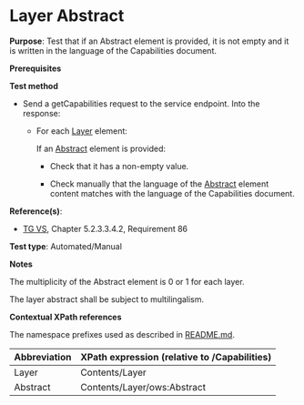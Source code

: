 # Layer Abstract

**Purpose**: Test that if an Abstract element is provided, it is not empty and it is written in the language of the Capabilities document.

**Prerequisites**

**Test method**

* Send a getCapabilities request to the service endpoint. Into the response:

  * For each [Layer](#layer) element:

    If an [Abstract](#abstract) element is provided:

    * Check that it has a non-empty value.

    * Check manually that the language of the [Abstract](#abstract) element content matches with the language of the Capabilities document.

**Reference(s)**:
* [TG VS](./README.md#ref_TG_VS), Chapter 5.2.3.3.4.2, Requirement 86

**Test type**: Automated/Manual

**Notes**

The multiplicity of the Abstract element is 0 or 1 for each layer.

The layer abstract shall be subject to multilingalism.

**Contextual XPath references**

The namespace prefixes used as described in [README.md](./README.md#namespaces).

Abbreviation                                               |  XPath expression (relative to /Capabilities)
---------------------------------------------------------- | -------------------------------------------------------------------------
Layer <a name="layer"></a> | Contents/Layer
Abstract <a name="abstract"></a> | Contents/Layer/ows:Abstract